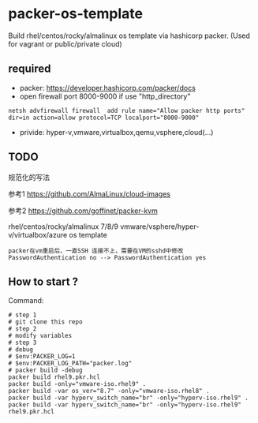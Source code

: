 # packer-os-template
Build rhel/centos/rocky/almalinux os template via hashicorp packer.
(Used for vagrant or public/private cloud)

## required
- packer: https://developer.hashicorp.com/packer/docs
- open firewall port 8000-9000 if use "http_directory"
```shell
netsh advfirewall firewall  add rule name="Allow packer http ports" dir=in action=allow protocol=TCP localport="8000-9000"
```
- privide: hyper-v,vmware,virtualbox,qemu,vsphere,cloud(...)

## TODO

规范化的写法

参考1 https://github.com/AlmaLinux/cloud-images

参考2 https://github.com/goffinet/packer-kvm

rhel/centos/rocky/almalinux 7/8/9 vmware/vsphere/hyper-v/virtualbox/azure os template

```shell
packer在vm重启后，一直SSH 连接不上，需要在VM的sshd中修改 PasswordAuthentication no --> PasswordAuthentication yes
```

## How to start ?
Command: 
```shell
# step 1
# git clone this repo
# step 2
# modify variables
# step 3
# debug
# $env:PACKER_LOG=1
# $env:PACKER_LOG_PATH="packer.log"
# packer build -debug
packer build rhel9.pkr.hcl
packer build -only="vmware-iso.rhel9" .
packer build -var os_ver="8.7" -only="vmware-iso.rhel8" .
packer build -var hyperv_switch_name="br" -only="hyperv-iso.rhel9" .
packer build -var hyperv_switch_name="br" -only="hyperv-iso.rhel9" rhel9.pkr.hcl

```
